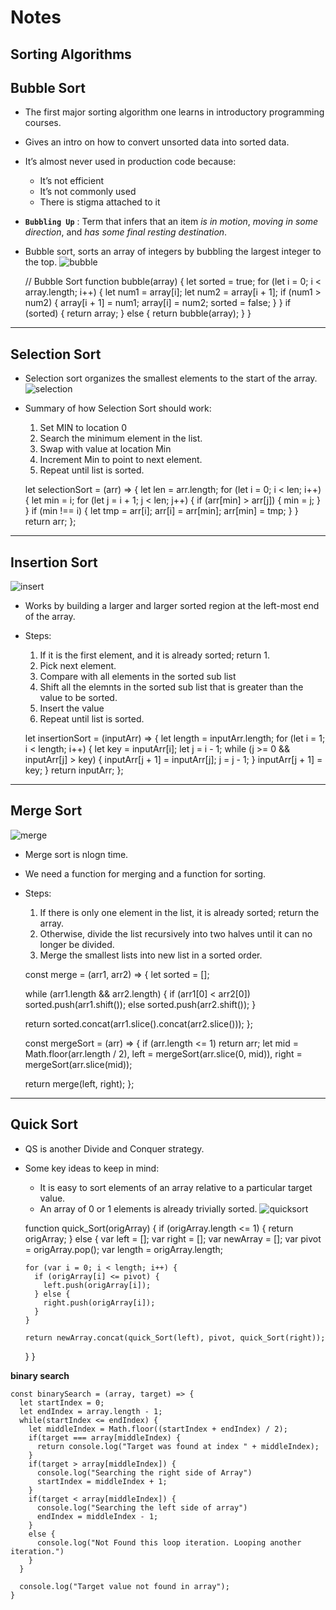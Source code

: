 **Notes**
=========

**Sorting Algorithms**
----------------------

**Bubble Sort**
---------------

-   The first major sorting algorithm one learns in introductory programming courses.
-   Gives an intro on how to convert unsorted data into sorted data.
-   It’s almost never used in production code because:
    -   It’s not efficient
    -   It’s not commonly used
    -   There is stigma attached to it
-   **`Bubbling Up`** : Term that infers that an item *is in motion*, *moving in some direction*, and *has some final resting destination*.

-   Bubble sort, sorts an array of integers by bubbling the largest integer to the top. ![bubble](https://s3-us-west-1.amazonaws.com/appacademy-open-assets/data_structures_algorithms/naive_sorting_algorithms/bubble_sort/images/BubbleSort.gif)

    // Bubble Sort
    function bubble(array) {
      let sorted = true;
      for (let i = 0; i < array.length; i++) {
        let num1 = array[i];
        let num2 = array[i + 1];
        if (num1 > num2) {
          array[i + 1] = num1;
          array[i] = num2;
          sorted = false;
        }
      }
      if (sorted) {
        return array;
      } else {
        return bubble(array);
      }
    }

------------------------------------------------------------------------

**Selection Sort**
------------------

-   Selection sort organizes the smallest elements to the start of the array. ![selection](https://s3-us-west-1.amazonaws.com/appacademy-open-assets/data_structures_algorithms/naive_sorting_algorithms/selection_sort/images/SelectionSort.gif)
-   Summary of how Selection Sort should work:
    1.  Set MIN to location 0
    2.  Search the minimum element in the list.
    3.  Swap with value at location Min
    4.  Increment Min to point to next element.
    5.  Repeat until list is sorted.

    let selectionSort = (arr) => {
      let len = arr.length;
      for (let i = 0; i < len; i++) {
        let min = i;
        for (let j = i + 1; j < len; j++) {
          if (arr[min] > arr[j]) {
            min = j;
          }
        }
        if (min !== i) {
          let tmp = arr[i];
          arr[i] = arr[min];
          arr[min] = tmp;
        }
      }
      return arr;
    };

------------------------------------------------------------------------

**Insertion Sort**
------------------

![insert](https://s3-us-west-1.amazonaws.com/appacademy-open-assets/data_structures_algorithms/naive_sorting_algorithms/insertion_sort/images/InsertionSort.gif)

-   Works by building a larger and larger sorted region at the left-most end of the array.
-   Steps:
    1.  If it is the first element, and it is already sorted; return 1.
    2.  Pick next element.
    3.  Compare with all elements in the sorted sub list
    4.  Shift all the elemnts in the sorted sub list that is greater than the value to be sorted.
    5.  Insert the value
    6.  Repeat until list is sorted.

    let insertionSort = (inputArr) => {
      let length = inputArr.length;
      for (let i = 1; i < length; i++) {
        let key = inputArr[i];
        let j = i - 1;
        while (j >= 0 && inputArr[j] > key) {
          inputArr[j + 1] = inputArr[j];
          j = j - 1;
        }
        inputArr[j + 1] = key;
      }
      return inputArr;
    };

------------------------------------------------------------------------

**Merge Sort**
--------------

![merge](https://s3-us-west-1.amazonaws.com/appacademy-open-assets/data_structures_algorithms/efficient_sorting_algorithms/merge_sort/images/MergeSort.gif)

-   Merge sort is nlogn time.
-   We need a function for merging and a function for sorting.
-   Steps:
    1.  If there is only one element in the list, it is already sorted; return the array.
    2.  Otherwise, divide the list recursively into two halves until it can no longer be divided.
    3.  Merge the smallest lists into new list in a sorted order.

    const merge = (arr1, arr2) => {
      let sorted = [];

      while (arr1.length && arr2.length) {
        if (arr1[0] < arr2[0]) sorted.push(arr1.shift());
        else sorted.push(arr2.shift());
      }

      return sorted.concat(arr1.slice().concat(arr2.slice()));
    };

    const mergeSort = (arr) => {
      if (arr.length <= 1) return arr;
      let mid = Math.floor(arr.length / 2),
        left = mergeSort(arr.slice(0, mid)),
        right = mergeSort(arr.slice(mid));

      return merge(left, right);
    };

------------------------------------------------------------------------

**Quick Sort**
--------------

-   QS is another Divide and Conquer strategy.
-   Some key ideas to keep in mind:
    -   It is easy to sort elements of an array relative to a particular target value.
    -   An array of 0 or 1 elements is already trivially sorted. ![quicksort](https://s3-us-west-1.amazonaws.com/appacademy-open-assets/data_structures_algorithms/efficient_sorting_algorithms/quick_sort/images/QuickSort.gif)

    function quick_Sort(origArray) {
      if (origArray.length <= 1) {
        return origArray;
      } else {
        var left = [];
        var right = [];
        var newArray = [];
        var pivot = origArray.pop();
        var length = origArray.length;

        for (var i = 0; i < length; i++) {
          if (origArray[i] <= pivot) {
            left.push(origArray[i]);
          } else {
            right.push(origArray[i]);
          }
        }

        return newArray.concat(quick_Sort(left), pivot, quick_Sort(right));
      }
    }

**binary search**

    const binarySearch = (array, target) => {
      let startIndex = 0;
      let endIndex = array.length - 1;
      while(startIndex <= endIndex) {
        let middleIndex = Math.floor((startIndex + endIndex) / 2);
        if(target === array[middleIndex) {
          return console.log("Target was found at index " + middleIndex);
        }
        if(target > array[middleIndex]) {
          console.log("Searching the right side of Array")
          startIndex = middleIndex + 1;
        }
        if(target < array[middleIndex]) {
          console.log("Searching the left side of array")
          endIndex = middleIndex - 1;
        }
        else {
          console.log("Not Found this loop iteration. Looping another iteration.")
        }
      }

      console.log("Target value not found in array");
    }
